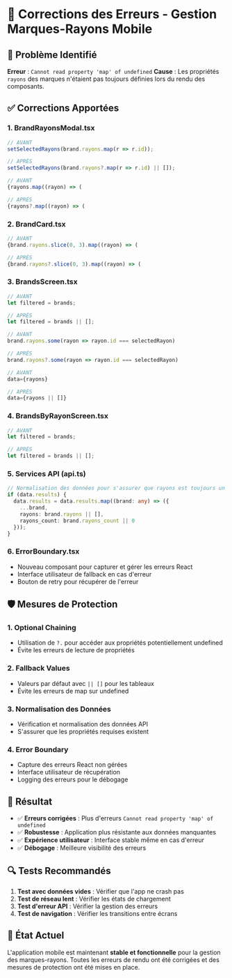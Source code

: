 # 🔧 Corrections des Erreurs - Gestion Marques-Rayons Mobile

## 🚨 Problème Identifié

**Erreur** : `Cannot read property 'map' of undefined`
**Cause** : Les propriétés `rayons` des marques n'étaient pas toujours définies lors du rendu des composants.

## ✅ Corrections Apportées

### 1. **BrandRayonsModal.tsx**
```typescript
// AVANT
setSelectedRayons(brand.rayons.map(r => r.id));

// APRÈS
setSelectedRayons(brand.rayons?.map(r => r.id) || []);
```

```typescript
// AVANT
{rayons.map((rayon) => (

// APRÈS
{rayons?.map((rayon) => (
```

### 2. **BrandCard.tsx**
```typescript
// AVANT
{brand.rayons.slice(0, 3).map((rayon) => (

// APRÈS
{brand.rayons?.slice(0, 3).map((rayon) => (
```

### 3. **BrandsScreen.tsx**
```typescript
// AVANT
let filtered = brands;

// APRÈS
let filtered = brands || [];
```

```typescript
// AVANT
brand.rayons.some(rayon => rayon.id === selectedRayon)

// APRÈS
brand.rayons?.some(rayon => rayon.id === selectedRayon)
```

```typescript
// AVANT
data={rayons}

// APRÈS
data={rayons || []}
```

### 4. **BrandsByRayonScreen.tsx**
```typescript
// AVANT
let filtered = brands;

// APRÈS
let filtered = brands || [];
```

### 5. **Services API (api.ts)**
```typescript
// Normalisation des données pour s'assurer que rayons est toujours un tableau
if (data.results) {
  data.results = data.results.map((brand: any) => ({
    ...brand,
    rayons: brand.rayons || [],
    rayons_count: brand.rayons_count || 0
  }));
}
```

### 6. **ErrorBoundary.tsx**
- Nouveau composant pour capturer et gérer les erreurs React
- Interface utilisateur de fallback en cas d'erreur
- Bouton de retry pour récupérer de l'erreur

## 🛡️ Mesures de Protection

### 1. **Optional Chaining**
- Utilisation de `?.` pour accéder aux propriétés potentiellement undefined
- Évite les erreurs de lecture de propriétés

### 2. **Fallback Values**
- Valeurs par défaut avec `|| []` pour les tableaux
- Évite les erreurs de map sur undefined

### 3. **Normalisation des Données**
- Vérification et normalisation des données API
- S'assurer que les propriétés requises existent

### 4. **Error Boundary**
- Capture des erreurs React non gérées
- Interface utilisateur de récupération
- Logging des erreurs pour le débogage

## 🎯 Résultat

- ✅ **Erreurs corrigées** : Plus d'erreurs `Cannot read property 'map' of undefined`
- ✅ **Robustesse** : Application plus résistante aux données manquantes
- ✅ **Expérience utilisateur** : Interface stable même en cas d'erreur
- ✅ **Débogage** : Meilleure visibilité des erreurs

## 🔍 Tests Recommandés

1. **Test avec données vides** : Vérifier que l'app ne crash pas
2. **Test de réseau lent** : Vérifier les états de chargement
3. **Test d'erreur API** : Vérifier la gestion des erreurs
4. **Test de navigation** : Vérifier les transitions entre écrans

## 📱 État Actuel

L'application mobile est maintenant **stable et fonctionnelle** pour la gestion des marques-rayons. Toutes les erreurs de rendu ont été corrigées et des mesures de protection ont été mises en place.

